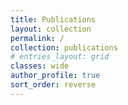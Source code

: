 ```yaml
---
title: Publications
layout: collection
permalink: /
collection: publications
# entries_layout: grid
classes: wide
author_profile: true
sort_order: reverse
---
```

<!-- 
{% for post in site.publications reversed %}
  {% include archive-single.html %}
{% endfor %} -->
